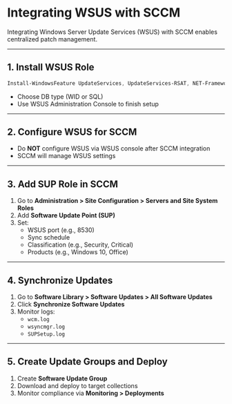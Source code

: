 
# Integrating WSUS with SCCM

Integrating Windows Server Update Services (WSUS) with SCCM enables centralized patch management.

---

## 1. Install WSUS Role

```powershell
Install-WindowsFeature UpdateServices, UpdateServices-RSAT, NET-Framework-Features
```

- Choose DB type (WID or SQL)
- Use WSUS Administration Console to finish setup

---

## 2. Configure WSUS for SCCM

- Do **NOT** configure WSUS via WSUS console after SCCM integration
- SCCM will manage WSUS settings

---

## 3. Add SUP Role in SCCM

1. Go to **Administration > Site Configuration > Servers and Site System Roles**
2. Add **Software Update Point (SUP)**
3. Set:
   - WSUS port (e.g., 8530)
   - Sync schedule
   - Classification (e.g., Security, Critical)
   - Products (e.g., Windows 10, Office)

---

## 4. Synchronize Updates

1. Go to **Software Library > Software Updates > All Software Updates**
2. Click **Synchronize Software Updates**
3. Monitor logs:
   - `wcm.log`
   - `wsyncmgr.log`
   - `SUPSetup.log`

---

## 5. Create Update Groups and Deploy

1. Create **Software Update Group**
2. Download and deploy to target collections
3. Monitor compliance via **Monitoring > Deployments**
